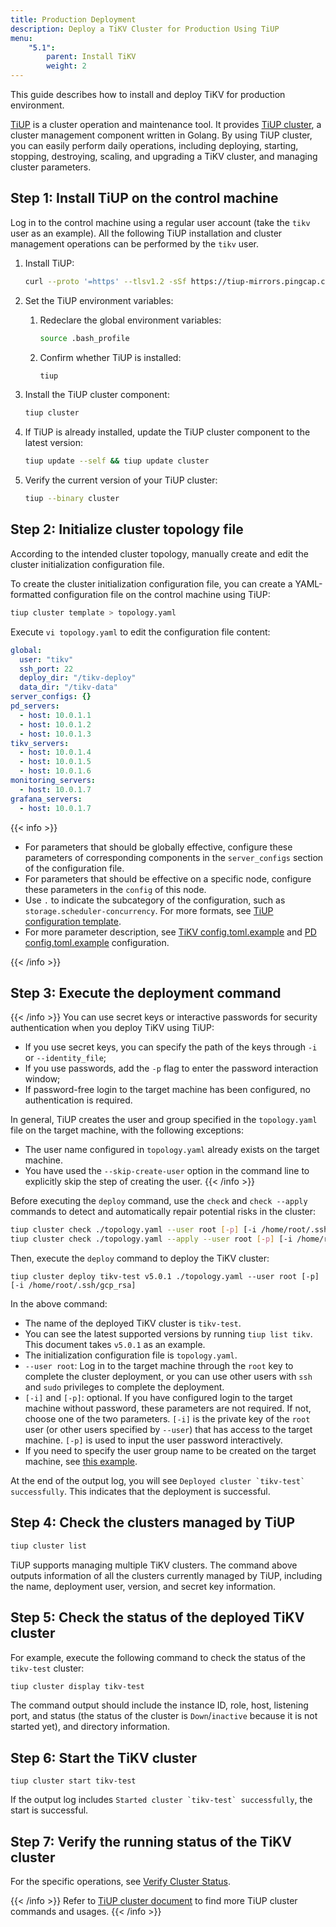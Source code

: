 ```yaml
---
title: Production Deployment
description: Deploy a TiKV Cluster for Production Using TiUP
menu:
    "5.1":
        parent: Install TiKV
        weight: 2
---
```


This guide describes how to install and deploy TiKV for production environment.

[TiUP](https://github.com/pingcap/tiup) is a cluster operation and maintenance tool. It provides [TiUP cluster](https://github.com/pingcap/tiup/tree/master/components/cluster), a cluster management component written in Golang. By using TiUP cluster, you can easily perform daily operations, including deploying, starting, stopping, destroying, scaling, and upgrading a TiKV cluster, and managing cluster parameters.

## Step 1: Install TiUP on the control machine

Log in to the control machine using a regular user account (take the `tikv` user as an example). All the following TiUP installation and cluster management operations can be performed by the `tikv` user.

1. Install TiUP:

    ```bash
    curl --proto '=https' --tlsv1.2 -sSf https://tiup-mirrors.pingcap.com/install.sh | sh
    ```

2. Set the TiUP environment variables:

    1. Redeclare the global environment variables:

       ```bash
       source .bash_profile
       ```

    2. Confirm whether TiUP is installed:

       ```bash
       tiup
       ```

3. Install the TiUP cluster component:

    ```bash
    tiup cluster
    ```

4. If TiUP is already installed, update the TiUP cluster component to the latest version:

    ```bash
    tiup update --self && tiup update cluster
    ```

5. Verify the current version of your TiUP cluster:

    ```bash
    tiup --binary cluster
    ```

## Step 2: Initialize cluster topology file

According to the intended cluster topology, manually create and edit the cluster initialization configuration file.

To create the cluster initialization configuration file, you can create a YAML-formatted configuration file on the control machine using TiUP:

```bash
tiup cluster template > topology.yaml
```

Execute `vi topology.yaml` to edit the configuration file content:

```yaml
global:
  user: "tikv"
  ssh_port: 22
  deploy_dir: "/tikv-deploy"
  data_dir: "/tikv-data"
server_configs: {}
pd_servers:
  - host: 10.0.1.1
  - host: 10.0.1.2
  - host: 10.0.1.3
tikv_servers:
  - host: 10.0.1.4
  - host: 10.0.1.5
  - host: 10.0.1.6
monitoring_servers:
  - host: 10.0.1.7
grafana_servers:
  - host: 10.0.1.7
```

{{< info >}}

- For parameters that should be globally effective, configure these parameters of corresponding components in the `server_configs` section of the configuration file.
- For parameters that should be effective on a specific node, configure these parameters in the `config` of this node.
- Use `.` to indicate the subcategory of the configuration, such as `storage.scheduler-concurrency`. For more formats, see [TiUP configuration template](https://github.com/pingcap/tiup/blob/master/embed/templates/examples/topology.example.yaml).
- For more parameter description, see [TiKV config.toml.example](https://github.com/tikv/tikv/blob/release-5.0/etc/config-template.toml) and [PD config.toml.example](https://github.com/tikv/pd/blob/release-5.0/conf/config.toml) configuration.

{{< /info >}}

## Step 3: Execute the deployment command

{{< /info >}}
You can use secret keys or interactive passwords for security authentication when you deploy TiKV using TiUP:

- If you use secret keys, you can specify the path of the keys through `-i` or `--identity_file`;
- If you use passwords, add the `-p` flag to enter the password interaction window;
- If password-free login to the target machine has been configured, no authentication is required.

In general, TiUP creates the user and group specified in the `topology.yaml` file on the target machine, with the following exceptions:

- The user name configured in `topology.yaml` already exists on the target machine.
- You have used the `--skip-create-user` option in the command line to explicitly skip the step of creating the user.
{{< /info >}}

Before executing the `deploy` command, use the `check` and `check --apply` commands to detect and automatically repair potential risks in the cluster:

```bash
tiup cluster check ./topology.yaml --user root [-p] [-i /home/root/.ssh/gcp_rsa]
tiup cluster check ./topology.yaml --apply --user root [-p] [-i /home/root/.ssh/gcp_rsa]
```

Then, execute the `deploy` command to deploy the TiKV cluster:

```shell
tiup cluster deploy tikv-test v5.0.1 ./topology.yaml --user root [-p] [-i /home/root/.ssh/gcp_rsa]
```

In the above command:

- The name of the deployed TiKV cluster is `tikv-test`.
- You can see the latest supported versions by running `tiup list tikv`. This document takes `v5.0.1` as an example.
- The initialization configuration file is `topology.yaml`.
- `--user root`: Log in to the target machine through the `root` key to complete the cluster deployment, or you can use other users with `ssh` and `sudo` privileges to complete the deployment.
- `[-i]` and `[-p]`: optional. If you have configured login to the target machine without password, these parameters are not required. If not, choose one of the two parameters. `[-i]` is the private key of the `root` user (or other users specified by `--user`) that has access to the target machine. `[-p]` is used to input the user password interactively.
- If you need to specify the user group name to be created on the target machine, see [this example](https://github.com/pingcap/tiup/blob/master/embed/templates/examples/topology.example.yaml#L7).

At the end of the output log, you will see ```Deployed cluster `tikv-test` successfully```. This indicates that the deployment is successful.

## Step 4: Check the clusters managed by TiUP

```bash
tiup cluster list
```

TiUP supports managing multiple TiKV clusters. The command above outputs information of all the clusters currently managed by TiUP, including the name, deployment user, version, and secret key information.

## Step 5: Check the status of the deployed TiKV cluster

For example, execute the following command to check the status of the `tikv-test` cluster:

```bash
tiup cluster display tikv-test
```

The command output should include the instance ID, role, host, listening port, and status (the status of the cluster is `Down`/`inactive` because it is not started yet), and directory information.

## Step 6: Start the TiKV cluster

```shell
tiup cluster start tikv-test
```

If the output log includes ```Started cluster `tikv-test` successfully```, the start is successful.

## Step 7: Verify the running status of the TiKV cluster

For the specific operations, see [Verify Cluster Status](../verify).

{{< /info >}}
Refer to [TiUP cluster document](https://docs.pingcap.com/tidb/stable/tiup-cluster) to find more TiUP cluster commands and usages.
{{< /info >}}
